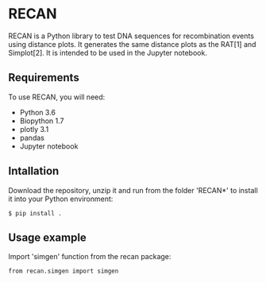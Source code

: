 # RECAN
RECAN is a Python library to test DNA sequences for recombination events using distance plots. It generates the same distance plots as the RAT[1] and Simplot[2]. It is intended to be used in the Jupyter notebook.

## Requirements
To use RECAN, you will need:
- Python 3.6
- Biopython 1.7
- plotly 3.1
- pandas
- Jupyter notebook

## Intallation
Download the repository, unzip it and run from the folder 'RECAN*' to install it into your Python environment:

```
$ pip install .
```

## Usage example

Import 'simgen' function from the recan package:
```
from recan.simgen import simgen
```
